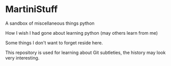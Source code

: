 # MartiniStuff

A sandbox of miscellaneous things python

How I wish I had gone about learning python (may others learn from me)

Some things I don't want to forget reside here.

This repository is used for learning about Git subtleties, the history may look very interesting.
